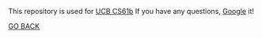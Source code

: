 This repository is used for [UCB CS61b](http://datastructur.es/sp16/)
If you have any questions, [Google](https://www.google.com/) it!

[GO BACK](https://github.com/JayLSU)
